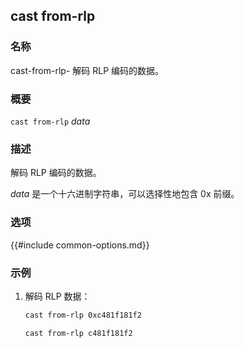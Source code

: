## cast from-rlp

### 名称

cast-from-rlp- 解码 RLP 编码的数据。

### 概要

``cast from-rlp`` *data*

### 描述

解码 RLP 编码的数据。

*data* 是一个十六进制字符串，可以选择性地包含 0x 前缀。

### 选项

{{#include common-options.md}}

### 示例

1. 解码 RLP 数据：
    ```sh
    cast from-rlp 0xc481f181f2

    cast from-rlp c481f181f2
    ```